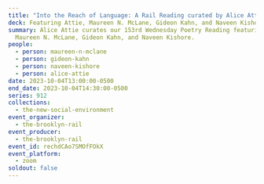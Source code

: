 ```yaml
---
title: "Into the Reach of Language: A Rail Reading curated by Alice Attie"
deck: Featuring Attie, Maureen N. McLane, Gideon Kahn, and Naveen Kishore
summary: Alice Attie curates our 153rd Wednesday Poetry Reading featuring
  Maureen N. McLane, Gideon Kahn, and Naveen Kishore.
people:
  - person: maureen-n-mclane
  - person: gideon-kahn
  - person: naveen-kishore
  - person: alice-attie
date: 2023-10-04T13:00:00-0500
end_date: 2023-10-04T14:30:00-0500
series: 912
collections:
  - the-new-social-environment
event_organizer:
  - the-brooklyn-rail
event_producer:
  - the-brooklyn-rail
event_id: rechdCAo7SMOfFOkX
event_platform:
  - zoom
soldout: false
---
```

